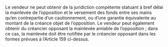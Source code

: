 Le vendeur ne peut obtenir de la juridiction compétente statuant à bref délai la
mainlevée de l’opposition et le versement des fonds entre ses mains qu’en contrepartie d’un
cautionnement, ou d’une garantie équivalente au montant de la créance objet de l’opposition.
Le vendeur peut également obtenir du créancier opposant la mainlevée amiable de
l’opposition ; dans ce cas, la mainlevée doit être notifiée par le créancier opposant dans les
formes prévues à l’Article 159 ci-dessus.